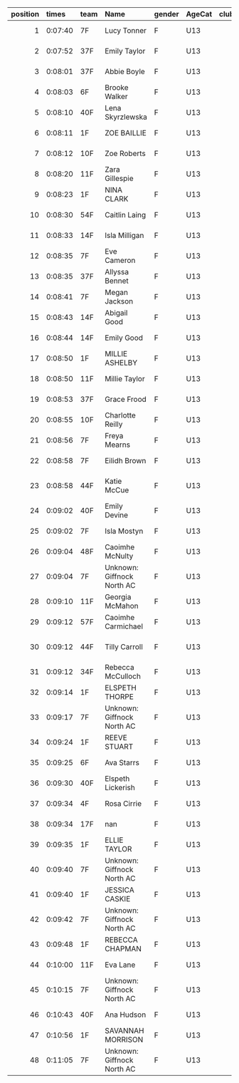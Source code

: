 |   position | times   | team   | Name                       | gender   | AgeCat   |   clubnumber | Club name            | Website                               |   finishPosition |
|-----------:|:--------|:-------|:---------------------------|:---------|:---------|-------------:|:---------------------|:--------------------------------------|-----------------:|
|          1 | 0:07:40 | 7F     | Lucy Tonner                | F        | U13      |            7 | Giffnock North AC    | https://www.giffnocknorth.co.uk/      |                1 |
|          2 | 0:07:52 | 37F    | Emily Taylor               | F        | U13      |           37 | Law & District AAC   | http://www.lawaac.co.uk/              |                2 |
|          3 | 0:08:01 | 37F    | Abbie Boyle                | F        | U13      |           37 | Law & District AAC   | http://www.lawaac.co.uk/              |                3 |
|          4 | 0:08:03 | 6F     | Brooke Walker              | F        | U13      |            6 | Cambuslang Harriers  | https://cambuslangharriers.org/       |                4 |
|          5 | 0:08:10 | 40F    | Lena Skyrzlewska           | F        | U13      |           40 | Motherwell AC        | https://motherwellac.com/             |                5 |
|          6 | 0:08:11 | 1F     | ZOE BAILLIE                | F        | U13      |            1 | East Kilbride AC     | http://www.ekac.org.uk/               |                6 |
|          7 | 0:08:12 | 10F    | Zoe Roberts                | F        | U13      |           10 | Shettleston Harriers | http://shettlestonharriers.org.uk/    |                7 |
|          8 | 0:08:20 | 11F    | Zara Gillespie             | F        | U13      |           11 | Airdrie Harriers     | http://airdrieharriers.org/           |                8 |
|          9 | 0:08:23 | 1F     | NINA CLARK                 | F        | U13      |            1 | East Kilbride AC     | http://www.ekac.org.uk/               |                9 |
|         10 | 0:08:30 | 54F    | Caitlin Laing              | F        | U13      |           54 | VP-Glasgow           | https://www.vp-glasgow.com            |               10 |
|         11 | 0:08:33 | 14F    | Isla Milligan              | F        | U13      |           14 | Ayr Seaforth AC      | https://www.ayrseaforth.co.uk/        |               11 |
|         12 | 0:08:35 | 7F     | Eve Cameron                | F        | U13      |            7 | Giffnock North AC    | https://www.giffnocknorth.co.uk/      |               12 |
|         13 | 0:08:35 | 37F    | Allyssa Bennet             | F        | U13      |           37 | Law & District AAC   | http://www.lawaac.co.uk/              |               13 |
|         14 | 0:08:41 | 7F     | Megan Jackson              | F        | U13      |            7 | Giffnock North AC    | https://www.giffnocknorth.co.uk/      |               14 |
|         15 | 0:08:43 | 14F    | Abigail Good               | F        | U13      |           14 | Ayr Seaforth AC      | https://www.ayrseaforth.co.uk/        |               15 |
|         16 | 0:08:44 | 14F    | Emily Good                 | F        | U13      |           14 | Ayr Seaforth AC      | https://www.ayrseaforth.co.uk/        |               16 |
|         17 | 0:08:50 | 1F     | MILLIE ASHELBY             | F        | U13      |            1 | East Kilbride AC     | http://www.ekac.org.uk/               |               17 |
|         18 | 0:08:50 | 11F    | Millie Taylor              | F        | U13      |           11 | Airdrie Harriers     | http://airdrieharriers.org/           |               18 |
|         19 | 0:08:53 | 37F    | Grace Frood                | F        | U13      |           37 | Law & District AAC   | http://www.lawaac.co.uk/              |               19 |
|         20 | 0:08:55 | 10F    | Charlotte Reilly           | F        | U13      |           10 | Shettleston Harriers | http://shettlestonharriers.org.uk/    |               20 |
|         21 | 0:08:56 | 7F     | Freya Mearns               | F        | U13      |            7 | Giffnock North AC    | https://www.giffnocknorth.co.uk/      |               21 |
|         22 | 0:08:58 | 7F     | Eilidh Brown               | F        | U13      |            7 | Giffnock North AC    | https://www.giffnocknorth.co.uk/      |               22 |
|         23 | 0:08:58 | 44F    | Katie McCue                | F        | U13      |           44 | North Ayrshire AAC   | https://naathletics.co.uk/            |               23 |
|         24 | 0:09:02 | 40F    | Emily Devine               | F        | U13      |           40 | Motherwell AC        | https://motherwellac.com/             |               24 |
|         25 | 0:09:02 | 7F     | Isla Mostyn                | F        | U13      |            7 | Giffnock North AC    | https://www.giffnocknorth.co.uk/      |               25 |
|         26 | 0:09:04 | 48F    | Caoimhe McNulty            | F        | U13      |           48 | Springburn Harriers  | https://www.springburnharriers.co.uk/ |               26 |
|         27 | 0:09:04 | 7F     | Unknown: Giffnock North AC | F        | U13      |            7 | Giffnock North AC    | https://www.giffnocknorth.co.uk/      |               27 |
|         28 | 0:09:10 | 11F    | Georgia McMahon            | F        | U13      |           11 | Airdrie Harriers     | http://airdrieharriers.org/           |               28 |
|         29 | 0:09:12 | 57F    | Caoimhe Carmichael         | F        | U13      |           57 | Whitemoss AAC        | https://whitemossaac.co.uk/           |               29 |
|         30 | 0:09:12 | 44F    | Tilly Carroll              | F        | U13      |           44 | North Ayrshire AAC   | https://naathletics.co.uk/            |               30 |
|         31 | 0:09:12 | 34F    | Rebecca McCulloch          | F        | U13      |           34 | Kilbarchan AAC       | https://kilbarchanaac.org.uk/         |               31 |
|         32 | 0:09:14 | 1F     | ELSPETH THORPE             | F        | U13      |            1 | East Kilbride AC     | http://www.ekac.org.uk/               |               32 |
|         33 | 0:09:17 | 7F     | Unknown: Giffnock North AC | F        | U13      |            7 | Giffnock North AC    | https://www.giffnocknorth.co.uk/      |               33 |
|         34 | 0:09:24 | 1F     | REEVE STUART               | F        | U13      |            1 | East Kilbride AC     | http://www.ekac.org.uk/               |               34 |
|         35 | 0:09:25 | 6F     | Ava Starrs                 | F        | U13      |            6 | Cambuslang Harriers  | https://cambuslangharriers.org/       |               35 |
|         36 | 0:09:30 | 40F    | Elspeth Lickerish          | F        | U13      |           40 | Motherwell AC        | https://motherwellac.com/             |               36 |
|         37 | 0:09:34 | 4F     | Rosa Cirrie                | F        | U13      |            4 | Inverclyde AC        | https://www.inverclydeac.org/         |               37 |
|         38 | 0:09:34 | 17F    | nan                        | F        | U13      |           17 | Calderglen Harriers  | http://www.calderglenharriers.org.uk/ |               38 |
|         39 | 0:09:35 | 1F     | ELLIE TAYLOR               | F        | U13      |            1 | East Kilbride AC     | http://www.ekac.org.uk/               |               39 |
|         40 | 0:09:40 | 7F     | Unknown: Giffnock North AC | F        | U13      |            7 | Giffnock North AC    | https://www.giffnocknorth.co.uk/      |               40 |
|         41 | 0:09:40 | 1F     | JESSICA CASKIE             | F        | U13      |            1 | East Kilbride AC     | http://www.ekac.org.uk/               |               41 |
|         42 | 0:09:42 | 7F     | Unknown: Giffnock North AC | F        | U13      |            7 | Giffnock North AC    | https://www.giffnocknorth.co.uk/      |               42 |
|         43 | 0:09:48 | 1F     | REBECCA CHAPMAN            | F        | U13      |            1 | East Kilbride AC     | http://www.ekac.org.uk/               |               43 |
|         44 | 0:10:00 | 11F    | Eva Lane                   | F        | U13      |           11 | Airdrie Harriers     | http://airdrieharriers.org/           |               44 |
|         45 | 0:10:15 | 7F     | Unknown: Giffnock North AC | F        | U13      |            7 | Giffnock North AC    | https://www.giffnocknorth.co.uk/      |               45 |
|         46 | 0:10:43 | 40F    | Ana Hudson                 | F        | U13      |           40 | Motherwell AC        | https://motherwellac.com/             |               46 |
|         47 | 0:10:56 | 1F     | SAVANNAH MORRISON          | F        | U13      |            1 | East Kilbride AC     | http://www.ekac.org.uk/               |               47 |
|         48 | 0:11:05 | 7F     | Unknown: Giffnock North AC | F        | U13      |            7 | Giffnock North AC    | https://www.giffnocknorth.co.uk/      |               48 |
